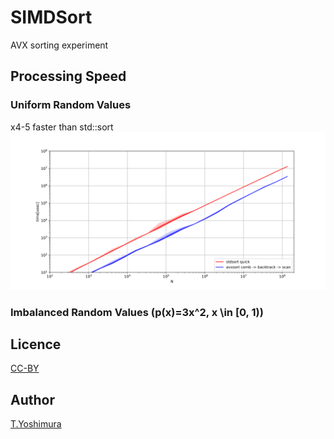 # SIMDSort

AVX sorting experiment

## Processing Speed

### Uniform Random Values
x4-5 faster than std::sort  
![random](https://github.com/tk-yoshimura/SIMDSort/blob/main/figures/random_speed.svg)  

### Imbalanced Random Values (p(x)=3x^2, x \in [0, 1))


## Licence
[CC-BY](https://github.com/tk-yoshimura/SIMDSort/blob/main/LICENSE)

## Author

[T.Yoshimura](https://github.com/tk-yoshimura)
